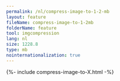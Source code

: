 ```yaml
---
permalink: /nl/compress-image-to-1-2-mb
layout: feature
fileName: compress-image-to-1-2mb
folderName: feature
tool: imgcompression
lang: nl
size: 1228.8
type: mb
nointernationalization: true
---
```

{%- include compress-image-to-X.html -%}
      